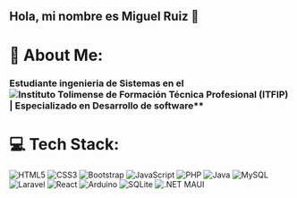 ## Hola, mi nombre es Miguel Ruiz 👋

# 💫 About Me:
### Estudiante ingenieria de Sistemas en el ![Instituto Tolimense de Formación Técnica Profesional (ITFIP)](https://itfip.edu.co/wp-content/uploads/2020/03/logo-it01.jpg) | Especializado en Desarrollo de software**

# 💻 Tech Stack:
![HTML5](https://img.shields.io/badge/html5-%23E34F26.svg?style=for-the-badge&logo=html5&logoColor=white)  ![CSS3](https://img.shields.io/badge/css3-%231572B6.svg?style=for-the-badge&logo=css3&logoColor=white) ![Bootstrap](https://img.shields.io/badge/bootstrap-%23563D7C.svg?style=for-the-badge&logo=bootstrap&logoColor=white)  ![JavaScript](https://img.shields.io/badge/javascript-%23323330.svg?style=for-the-badge&logo=javascript&logoColor=%23F7DF1E)  ![PHP](https://img.shields.io/badge/php-%23777BB4.svg?style=for-the-badge&logo=php&logoColor=white)  ![Java](https://img.shields.io/badge/java-%23ED8B00.svg?style=for-the-badge&logo=openjdk&logoColor=white)  ![MySQL](https://img.shields.io/badge/mysql-4479A1.svg?style=for-the-badge&logo=mysql&logoColor=white)  ![Laravel](https://img.shields.io/badge/laravel-%23FF2D20.svg?style=for-the-badge&logo=laravel&logoColor=white)  ![React](https://img.shields.io/badge/react-%2361DAFB.svg?style=for-the-badge&logo=react&logoColor=white)  ![Arduino](https://img.shields.io/badge/arduino-%2300979D.svg?style=for-the-badge&logo=arduino&logoColor=white)  ![SQLite](https://img.shields.io/badge/sqlite-%2307405e.svg?style=for-the-badge&logo=sqlite&logoColor=white)  ![.NET MAUI](https://img.shields.io/badge/.NET%20MAUI-%23512BD4.svg?style=for-the-badge&logo=.net&logoColor=white)  


<!--
**Arrow0408/Arrow0408** is a ✨ _special_ ✨ repository because its `README.md` (this file) appears on your GitHub profile.

Here are some ideas to get you started:

- 🔭 I’m currently working on ...
- 🌱 I’m currently learning ...
- 👯 I’m looking to collaborate on ...
- 🤔 I’m looking for help with ...
- 💬 Ask me about ...
- 📫 How to reach me: ...
- 😄 Pronouns: ...
- ⚡ Fun fact: ...
-->
